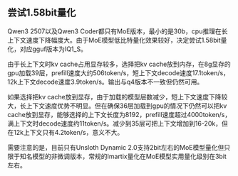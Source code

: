 ## 尝试1.58bit量化

Qwen3 2507以及Qwen3 Coder都只有MoE版本，最小的是30b，cpu推理在长上下文速度下降幅度大。由于MoE模型低比特量化效果较好，决定尝试1.58bit量化，对应gguf版本为IQ1_S。

由于长上下文时kv cache占用显存较多，选择把kv cache放到内存，在8g显存的gpu加载39层，prefill速度大约506token/s，短上下文decode速度17.1token/s，12k上下文decode速度3.9token/s。输出与q4版本不一致但仍然可用。

如果选择把kv cache放到显存，由于加载的模型层数减少，短上下文速度下降较大，长上下文速度优势不明显。但在确保36层加载到gpu的情况下仍然可以把kv cache放到显存，能够选择的上下文长度为8192，prefill速度超过4000token/s，满上下文时decode速度约11token/s。减少到35层可把上下文增加到16-20k，但在12k上下文只有4.2token/s，意义不大。

需要注意的是，目前只有Unsloth Dynamic 2.0支持2bit左右的MoE模型量化但只限于知名模型的非微调版本，常规的Imartix量化在MoE模型实用量化级别在3bit左右。